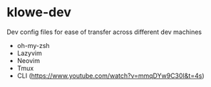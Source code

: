 # klowe-dev
Dev config files for ease of transfer across different dev machines

- oh-my-zsh
- Lazyvim
- Neovim
- Tmux
- CLI (https://www.youtube.com/watch?v=mmqDYw9C30I&t=4s)
